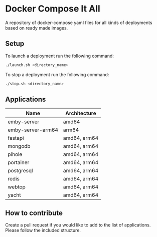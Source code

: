 # Docker Compose It All

A repository of docker-compose yaml files for all kinds of deployments based on ready made images.

## Setup

To launch a deployment run the following command:

```bash
./launch.sh <directory_name>
```

To stop a deployment run the following command:

```bash
./stop.sh <directory_name>
```
## Applications

| Name | Architecture |
|----------|----------|
| emby-server | amd64 |
| emby-server-arm64 | arm64 |
| fastapi | amd64, arm64 |
| mongodb | amd64, arm64 |
| pihole | amd64, arm64 |
| portainer | amd64, arm64 |
| postgresql | amd64, arm64 |
| redis | amd64, arm64 |
| webtop | amd64, arm64 |
| yacht | amd64, arm64 |

## How to contribute

Create a pull request if you would like to add to the list of applications. Please follow the included structure.